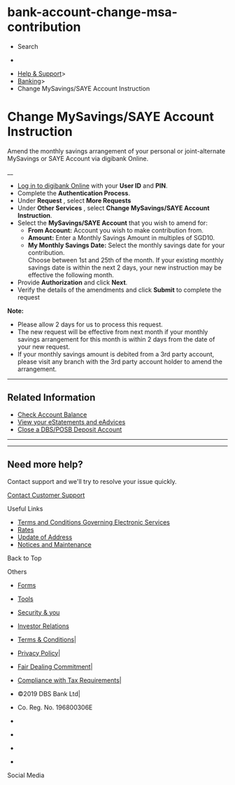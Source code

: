 # bank-account-change-msa-contribution

[](https://www.dbs.com.sg)

  * Search 

  * 


[](https://www.dbs.com.sg/personal/default.page) [](https://www.dbs.com.sg/personal/support/bank-account-change-msa-contribution.html)

  * [Help & Support](https://www.dbs.com.sg/personal/support/home.html)>
  * [Banking](https://www.dbs.com.sg/personal/support/banking-product.html)>
  * Change MySavings/SAYE Account Instruction



# Change MySavings/SAYE Account Instruction

Amend the monthly savings arrangement of your personal or joint-alternate MySavings or SAYE Account via digibank Online.

__

  * [Log in to digibank Online](https://internet-banking.dbs.com.sg/) with your **User ID** and **PIN**.
  * Complete the **Authentication Process**.
  * Under **Request** , select **More Requests**
  * Under **Other Services** , select **Change MySavings/SAYE Account Instruction**.
  * Select the **MySavings/SAYE Account** that you wish to amend for: 
    * **From Account:** Account you wish to make contribution from.
    * **Amount:** Enter a Monthly Savings Amount in multiples of SGD10.
    * **My Monthly Savings Date:** Select the monthly savings date for your contribution.  
Choose between 1st and 25th of the month. If your existing monthly savings date is within the next 2 days, your new instruction may be effective the following month. 
  * Provide **Authorization** and click **Next**.
  * Verify the details of the amendments and click **Submit** to complete the request

  
**Note:**

  * Please allow 2 days for us to process this request.
  * The new request will be effective from next month if your monthly savings arrangement for this month is within 2 days from the date of your new request.
  * If your monthly savings amount is debited from a 3rd party account, please visit any branch with the 3rd party account holder to amend the arrangement.



* * *

## Related Information

  * [Check Account Balance](https://www.dbs.com.sg/personal/support/bank-deposit-accounts-check-account-balance.html)
  * [View your eStatements and eAdvices](https://www.dbs.com.sg/personal/support/bank-statements-viewing-estatements.html)
  * [Close a DBS/POSB Deposit Account](https://www.dbs.com.sg/personal/support/bank-account-closure.html)



* * *

* * *

## Need more help?

Contact support and we'll try to resolve your issue quickly.

[Contact Customer Support](https://www.dbs.com.sg/personal/contact-us.page)

Useful Links

  * [Terms and Conditions Governing Electronic Services](https://www.dbs.com.sg/personal/deposits/terms-conditions-electronic-services.page)
  * [Rates](https://www.dbs.com.sg/personal/rates-online/default.page)
  * [Update of Address](https://www.dbs.com.sg/personal/deposits/update-address.page)
  * [Notices and Maintenance](https://www.dbs.com.sg/personal/deposits/maintenance-schedule.page)



Back to Top

Others

  * [Forms](https://www.dbs.com.sg/personal/forms/default.page)
  * [Tools](https://www.dbs.com.sg/personal/calculators/default.page)
  * [Security & you](https://www.dbs.com.sg/personal/deposits/security-and-you/default.page)
  * [Investor Relations](https://www.dbs.com/investor/default.page)



  * [Terms & Conditions](https://www.dbs.com/terms/default.page)|
  * [Privacy Policy](https://www.dbs.com/privacy/default.page)|
  * [Fair Dealing Commitment](https://www.dbs.com/fairdealing/default.page)|
  * [Compliance with Tax Requirements](https://www.dbs.com.sg/personal/compliance-tax-requirements/index.html)|
  * ©2019 DBS Bank Ltd|
  * Co. Reg. No. 196800306E



  * [](https://www.facebook.com/dbs.sg)
  * [](https://twitter.com/dbsbank)
  * [](https://www.linkedin.com/company/dbs-bank)
  * [](https://www.youtube.com/dbs)



Social Media
